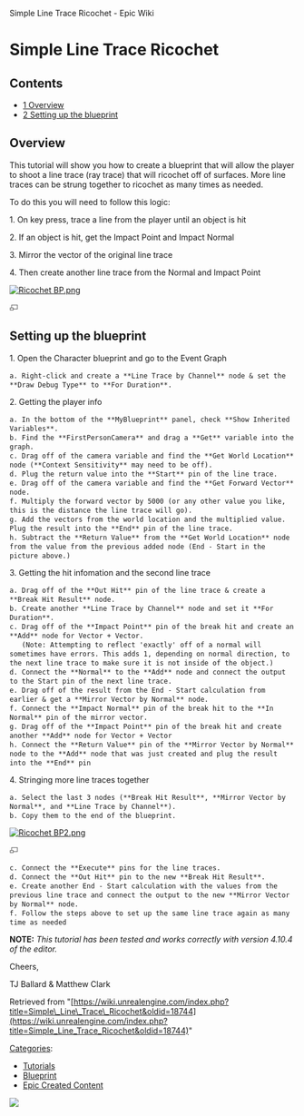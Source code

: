 Simple Line Trace Ricochet - Epic Wiki                    

Simple Line Trace Ricochet
==========================

  

Contents
--------

*   [1 Overview](#Overview)
*   [2 Setting up the blueprint](#Setting_up_the_blueprint)

Overview
--------

This tutorial will show you how to create a blueprint that will allow the player to shoot a line trace (ray trace) that will ricochet off of surfaces. More line traces can be strung together to ricochet as many times as needed.

  
To do this you will need to follow this logic:

1\. On key press, trace a line from the player until an object is hit

2\. If an object is hit, get the Impact Point and Impact Normal

3\. Mirror the vector of the original line trace

4\. Then create another line trace from the Normal and Impact Point

[![Ricochet BP.png](https://d3ar1piqh1oeli.cloudfront.net/f/fa/Ricochet_BP.png/940px-Ricochet_BP.png)](/File:Ricochet_BP.png)

[![](/skins/common/images/magnify-clip.png)](/File:Ricochet_BP.png "Enlarge")

Setting up the blueprint
------------------------

1\. Open the Character blueprint and go to the Event Graph

    a. Right-click and create a **Line Trace by Channel** node & set the **Draw Debug Type** to **For Duration**.

2\. Getting the player info

    a. In the bottom of the **MyBlueprint** panel, check **Show Inherited Variables**.
    b. Find the **FirstPersonCamera** and drag a **Get** variable into the graph.
    c. Drag off of the camera variable and find the **Get World Location** node (**Context Sensitivity** may need to be off).
    d. Plug the return value into the **Start** pin of the line trace.
    e. Drag off of the camera variable and find the **Get Forward Vector** node.
    f. Multiply the forward vector by 5000 (or any other value you like, this is the distance the line trace will go).
    g. Add the vectors from the world location and the multiplied value.  Plug the result into the **End** pin of the line trace.
    h. Subtract the **Return Value** from the **Get World Location** node from the value from the previous added node (End - Start in the picture above.)

3\. Getting the hit infomation and the second line trace

    a. Drag off of the **Out Hit** pin of the line trace & create a **Break Hit Result** node.
    b. Create another **Line Trace by Channel** node and set it **For Duration**.
    c. Drag off of the **Impact Point** pin of the break hit and create an **Add** node for Vector + Vector.
       (Note: Attempting to reflect 'exactly' off of a normal will sometimes have errors. This adds 1, depending on normal direction, to the next line trace to make sure it is not inside of the object.)
    d. Connect the **Normal** to the **Add** node and connect the output to the Start pin of the next line trace.
    e. Drag off of the result from the End - Start calculation from earlier & get a **Mirror Vector by Normal** node.
    f. Connect the **Impact Normal** pin of the break hit to the **In Normal** pin of the mirror vector.
    g. Drag off of the **Impact Point** pin of the break hit and create another **Add** node for Vector + Vector
    h. Connect the **Return Value** pin of the **Mirror Vector by Normal** node to the **Add** node that was just created and plug the result into the **End** pin

4\. Stringing more line traces together

    a. Select the last 3 nodes (**Break Hit Result**, **Mirror Vector by Normal**, and **Line Trace by Channel**).
    b. Copy them to the end of the blueprint.

[![Ricochet BP2.png](https://d3ar1piqh1oeli.cloudfront.net/b/b3/Ricochet_BP2.png/940px-Ricochet_BP2.png)](/File:Ricochet_BP2.png)

[![](/skins/common/images/magnify-clip.png)](/File:Ricochet_BP2.png "Enlarge")

    c. Connect the **Execute** pins for the line traces.
    d. Connect the **Out Hit** pin to the new **Break Hit Result**.
    e. Create another End - Start calculation with the values from the previous line trace and connect the output to the new **Mirror Vector by Normal** node.
    f. Follow the steps above to set up the same line trace again as many time as needed

**NOTE:** _This tutorial has been tested and works correctly with version 4.10.4 of the editor._

Cheers,

TJ Ballard & Matthew Clark

Retrieved from "[https://wiki.unrealengine.com/index.php?title=Simple\_Line\_Trace\_Ricochet&oldid=18744](https://wiki.unrealengine.com/index.php?title=Simple_Line_Trace_Ricochet&oldid=18744)"

[Categories](/Special:Categories "Special:Categories"):

*   [Tutorials](/Category:Tutorials "Category:Tutorials")
*   [Blueprint](/Category:Blueprint "Category:Blueprint")
*   [Epic Created Content](/Category:Epic_Created_Content "Category:Epic Created Content")

  ![](https://tracking.unrealengine.com/track.png)
